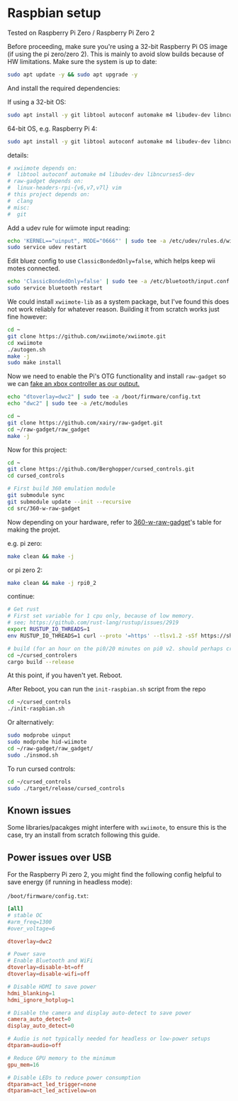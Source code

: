 # Raspbian setup

Tested on Raspberry Pi Zero / Raspberry Pi Zero 2

Before proceeding, make sure you're using a 32-bit Raspberry Pi OS image (if using the pi zero/zero 2). This is mainly to avoid slow builds because of HW limitations.
Make sure the system is up to date:

```bash
sudo apt update -y && sudo apt upgrade -y
```

And install the required dependencies:

If using a 32-bit OS:

```bash
sudo apt install -y git libtool autoconf automake m4 libudev-dev libncurses5-dev vim clang linux-headers-rpi-{v6,v7,v7l}
```

64-bit OS, e.g. Raspberry Pi 4:

```bash
sudo apt install -y git libtool autoconf automake m4 libudev-dev libncurses5-dev vim clang linux-headers-rpi-v8
```

details:

```bash
# xwiimote depends on:
#  libtool autoconf automake m4 libudev-dev libncurses5-dev
# raw-gadget depends on:
#  linux-headers-rpi-{v6,v7,v7l} vim
# this project depends on:
#  clang
# misc:
#  git
```

Add a udev rule for wiimote input reading:

```bash
echo 'KERNEL=="uinput", MODE="0666"' | sudo tee -a /etc/udev/rules.d/wiimote.rules
sudo service udev restart
```

Edit bluez config to use `ClassicBondedOnly=false`, which helps keep wii motes connected.

```bash
echo 'ClassicBondedOnly=false' | sudo tee -a /etc/bluetooth/input.conf
sudo service bluetooth restart
```

We could install `xwiimote-lib` as a system package, but I've found this does not work reliably for whatever reason.
Building it from scratch works just fine however:

```bash
cd ~
git clone https://github.com/xwiimote/xwiimote.git
cd xwiimote
./autogen.sh
make -j
sudo make install
```

Now we need to enable the Pi's OTG functionality and install `raw-gadget` so we can [fake an xbox controller as our output.](https://github.com/Berghopper/360-w-raw-gadget)

```bash
echo "dtoverlay=dwc2" | sudo tee -a /boot/firmware/config.txt
echo "dwc2" | sudo tee -a /etc/modules

cd ~
git clone https://github.com/xairy/raw-gadget.git
cd ~/raw-gadget/raw_gadget
make -j
```

Now for this project:

```bash
cd ~
git clone https://github.com/Berghopper/cursed_controls.git
cd cursed_controls

# First build 360 emulation module
git submodule sync
git submodule update --init --recursive
cd src/360-w-raw-gadget
```

Now depending on your hardware, refer to [360-w-raw-gadget](https://github.com/Berghopper/360-w-raw-gadget)'s table for making the projet.

e.g. pi zero:
```bash
make clean && make -j
```
or pi zero 2:
```bash
make clean && make -j rpi0_2
```
continue:
```bash
# Get rust
# First set variable for 1 cpu only, because of low memory.
# see; https://github.com/rust-lang/rustup/issues/2919
export RUSTUP_IO_THREADS=1
env RUSTUP_IO_THREADS=1 curl --proto '=https' --tlsv1.2 -sSf https://sh.rustup.rs | sh

# build (for an hour on the pi0/20 minutes on pi0 v2. should perhaps cross-compile/add binary releases...)
cd ~/cursed_controlers
cargo build --release
```

At this point, if you haven't yet. Reboot.

After Reboot, you can run the `init-raspbian.sh` script from the repo

```bash
cd ~/cursed_controls
./init-raspbian.sh
```

Or alternatively:

```bash
sudo modprobe uinput
sudo modprobe hid-wiimote
cd ~/raw-gadget/raw_gadget/
sudo ./insmod.sh
```

To run cursed controls:

```bash
cd ~/cursed_controls
sudo ./target/release/cursed_controls
```

## Known issues

Some libraries/pacakges might interfere with `xwiimote`, to ensure this is the case, try an install from scratch following this guide.

## Power issues over USB

For the Raspberry Pi zero 2, you might find the following config helpful to save energy (if running in headless mode):

`/boot/firmware/config.txt`:

```toml
[all]
# stable OC
#arm_freq=1300
#over_voltage=6

dtoverlay=dwc2

# Power save
# Enable Bluetooth and WiFi
dtoverlay=disable-bt=off
dtoverlay=disable-wifi=off

# Disable HDMI to save power
hdmi_blanking=1
hdmi_ignore_hotplug=1

# Disable the camera and display auto-detect to save power
camera_auto_detect=0
display_auto_detect=0

# Audio is not typically needed for headless or low-power setups
dtparam=audio=off

# Reduce GPU memory to the minimum
gpu_mem=16

# Disable LEDs to reduce power consumption
dtparam=act_led_trigger=none
dtparam=act_led_activelow=on
```
